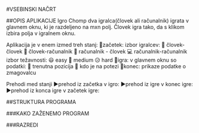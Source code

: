#VSEBINSKI NAČRT

##OPIS APLIKACIJE
Igro Chomp dva igralca(človek ali računalnik) igrata v glavnem oknu, ki je razdeljeno na mxn polj.
Človek igra tako, da s klikom izbira polja v igralnem oknu.

Aplikacija je v enem izmed treh stanj:
  🍫začetek:
    izbor igralcev: 👥 človek-človek
                    👤 človek-računalnik
                    👤 računalnik - človek
                    💻 računalnik-računalnik
    izbor težavnosti: 😃 easy
                      🤔 medium
                      😥 hard
  🍫igra:
    v glavnem oknu so podatki:
    🎲 trenutna pozicija
    🎲 kdo je na potezi
  🍫konec:
    prikaze podatke o zmagovalcu

Prehodi med stanji
▶︎prehod iz začetka v igro:
▶︎prehod iz igre v konec igre:
▶︎prehod iz konca igre v začetek igre:

##STRUKTURA PROGRAMA

###KAKO ZAŽENEMO PROGRAM

###RAZREDI
